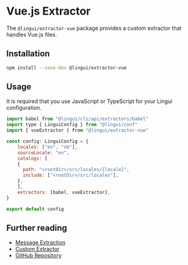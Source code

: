 # Vue.js Extractor

The `@lingui/extractor-vue` package provides a custom extractor that handles Vue.js files.

## Installation

```bash npm2yarn
npm install --save-dev @lingui/extractor-vue
```

## Usage

It is required that you use JavaScript or TypeScript for your Lingui configuration.

```js title="lingui.config.{js,ts}"
import babel from "@lingui/cli/api/extractors/babel"
import type { LinguiConfig } from "@lingui/conf"
import { vueExtractor } from "@lingui/extractor-vue"

const config: LinguiConfig = {
	locales: ["en", "nb"],
	sourceLocale: "en",
	catalogs: [
    {
      path: "<rootDir>/src/locales/{locale}",
      include: ["<rootDir>/src/locales"],
    },
	],
	extractors: [babel, vueExtractor],
}

export default config
```

## Further reading

- [Message Extraction](/docs/guides/message-extraction.md)
- [Custom Extractor](/docs/guides/custom-extractor.md)
- [GitHub Repository](https://github.com/lingui/js-lingui/tree/main/packages/extractor-vue)
